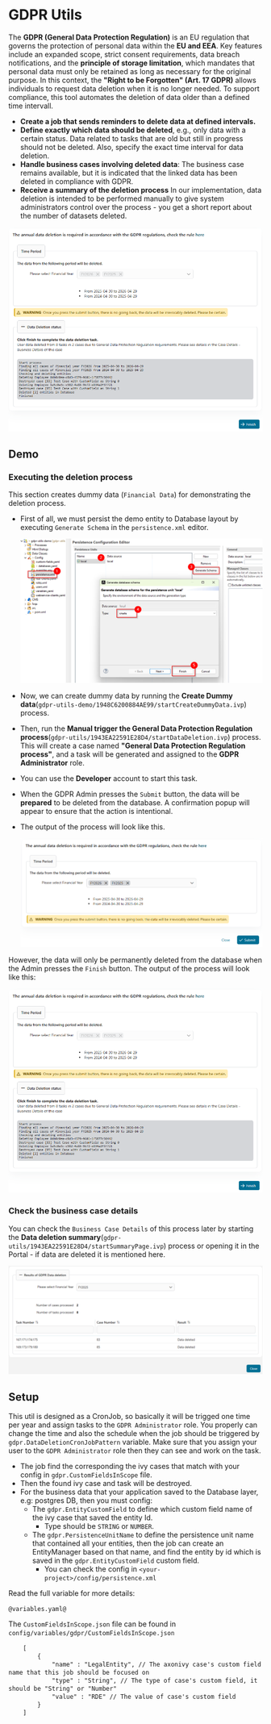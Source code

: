 # GDPR Utils

The **GDPR (General Data Protection Regulation)** is an EU regulation that governs the protection of personal data within the **EU and EEA**. Key features include an expanded scope, strict consent requirements, data breach notifications, and the **principle of storage limitation**, which mandates that personal data must only be retained as long as necessary for the original purpose. In this context, the **"Right to be Forgotten" (Art. 17 GDPR)** allows individuals to request data deletion when it is no longer needed. To support compliance, this tool  automates the deletion of  data older than a defined time intervall.


- **Create a job that sends reminders to delete data at defined intervals.**  
- **Define exactly which data should be deleted**, e.g., only data with a certain status. Data related to tasks that are old but still in progress should not be deleted. Also, specify the exact time interval for data deletion.  
- **Handle business cases involving deleted data**: The business case remains available, but it is indicated that the linked data has been deleted in compliance with GDPR.  
- **Receive a summary of the deletion process** In our implementation, data deletion is intended to be performed manually to give system administrators control over the process - you get a short report about the number of datasets deleted.




![data-deletion-page](images/data-deletion-page.png)

## Demo

### Executing the deletion process

This section creates dummy data (`Financial Data`) for demonstrating the deletion process.

* First of all, we must persist the demo entity to Database layout by executing `Generate Schema` in the `persistence.xml` editor.
  
  ![generate-schema](images/generate-schema.png)

* Now, we can create dummy data by running the **Create Dummy data**(`gdpr-utils-demo/1948C6200884AE99/startCreateDummyData.ivp`) process.  
* Then, run the **Manual trigger the General Data Protection Regulation process**(`gdpr-utils/1943EA22591E28D4/startDataDeletion.ivp`) process. This will create a case named **"General Data Protection Regulation process"**, and a task will be generated and assigned to the **GDPR Administrator** role.  
* You can use the **Developer** account to start this task.  
* When the GDPR Admin presses the `Submit` button, the data will be **prepared** to be deleted from the database. A confirmation popup will appear to ensure that the action is intentional.
* The output of the process will look like this.
  
  ![start-data-deletion](images/start-data-deletion.png)



However, the data will only be permanently deleted from the database when the Admin presses the `Finish` button. The output of the process will look like this:  

  
  ![data-deletion-page](images/data-deletion-page.png)

### Check the business case details

You can check the `Business Case Details` of this process later by starting the **Data deletion summary**(`gdpr-utils/1943EA22591E28D4/startSummaryPage.ivp`) process or opening it in the Portal - if data are deleted it is mentioned here. 

![business-details-page](images/business-details-page.png)

## Setup

This util is designed as a CronJob, so basically it will be trigged one time per year and assign tasks to the `GDPR Administrator` role.
You properly can change the time and also the schedule when the job should be triggered by `gdpr.DataDeletionCronJobPattern` variable.
Make sure that you assign your user to the `GDPR Administrator` role then they can see and work on the task.

* The job find the corresponding the ivy cases that match with your config in `gdpr.CustomFieldsInScope` file.
* Then the found ivy case and task will be destroyed.
* For the business data that your application saved to the Database layer, e.g: postgres DB, then you must config:
  * The `gdpr.EntityCustomField` to define which custom field name of the ivy case that saved the entity Id.
    * Type should be `STRING` or `NUMBER`.
  * The `gdpr.PersistenceUnitName` to define the persistence unit name that contained all your entities, then the job can create an EntityManager based on that name, and find the entity by id which is saved in the `gdpr.EntityCustomField` custom field.
    * You can check the config in `<your-project>/config/persistence.xml`

Read the full variable for more details:

```
@variables.yaml@
```

The `CustomFieldsInScope.json` file can be found in `config/variables/gdpr/CustomFieldsInScope.json`

```
    [
        {
            "name" : "LegalEntity", // The axonivy case's custom field name that this job should be focused on
            "type" : "String", // The type of case's custom field, it should be "String" or "Number"
            "value" : "RDE" // The value of case's custom field
        }
    ]
```

